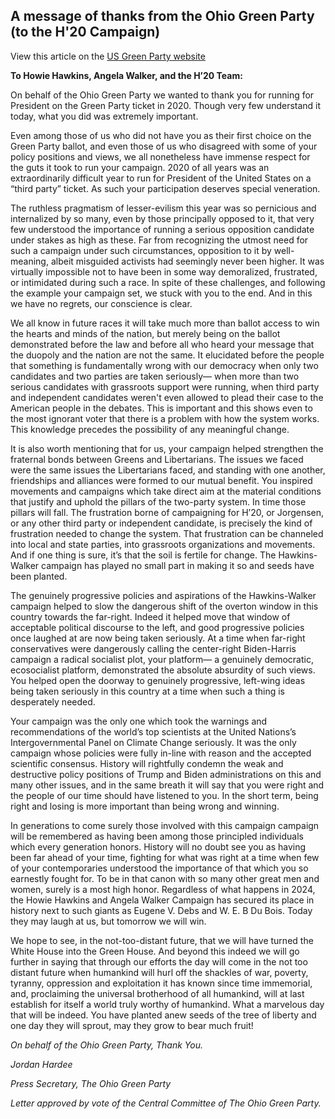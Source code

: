 ## A message of thanks from the Ohio Green Party (to the H'20 Campaign)

View this article on the [US Green Party website](https://www.gp.org/thanks_from_the_ohio_green_party)

**To Howie Hawkins, Angela Walker, and the H’20 Team:**

On behalf of the Ohio Green Party we wanted to thank you for running for President on the Green Party ticket in 2020. Though very few understand it today, what you did was extremely important.

Even among those of us who did not have you as their first choice on the Green Party ballot, and even those of us who disagreed with some of your policy positions and views, we all nonetheless have immense respect for the guts it took to run your campaign. 2020 of all years was an extraordinarily difficult year to run for President of the United States on a “third party” ticket. As such your participation deserves special veneration.

The ruthless pragmatism of lesser-evilism this year was so pernicious and internalized by so many, even by those principally opposed to it, that very few understood the importance of running a serious opposition candidate under stakes as high as these. Far from recognizing the utmost need for such a campaign under such circumstances, opposition to it by well-meaning, albeit misguided activists had seemingly never been higher. It was virtually impossible not to have been in some way demoralized, frustrated, or intimidated during such a race. In spite of these challenges, and following the example your campaign set, we stuck with you to the end. And in this we have no regrets, our conscience is clear.

We all know in future races it will take much more than ballot access to win the hearts and minds of the nation, but merely being on the ballot demonstrated before the law and before all who heard your message that the duopoly and the nation are not the same. It elucidated before the people that something is fundamentally wrong with our democracy when only two candidates and two parties are taken seriously— when more than two serious candidates with grassroots support were running, when third party and independent candidates weren't even allowed to plead their case to the American people in the debates. This is important and this shows even to the most ignorant voter that there is a problem with how the system works. This knowledge precedes the possibility of any meaningful change.

It is also worth mentioning that for us, your campaign helped strengthen the fraternal bonds between Greens and Libertarians. The issues we faced were the same issues the Libertarians faced, and standing with one another, friendships and alliances were formed to our mutual benefit. You inspired movements and campaigns which take direct aim at the material conditions that justify and uphold the pillars of the two-party system. In time those pillars will fall. The frustration borne of campaigning for H’20, or Jorgensen, or any other third party or independent candidate, is precisely the kind of frustration needed to change the system. That frustration can be channeled into local and state parties, into grassroots organizations and movements. And if one thing is sure, it’s that the soil is fertile for change. The Hawkins-Walker campaign has played no small part in making it so and seeds have been planted.

The genuinely progressive policies and aspirations of the Hawkins-Walker campaign helped to slow the dangerous shift of the overton window in this country towards the far-right. Indeed it helped move that window of acceptable political discourse to the left, and good progressive policies once laughed at are now being taken seriously. At a time when far-right conservatives were dangerously calling the center-right Biden-Harris campaign a radical socialist plot, your platform— a genuinely democratic, ecosocialist platform, demonstrated the absolute absurdity of such views. You helped open the doorway to genuinely progressive, left-wing ideas being taken seriously in this country at a time when such a thing is desperately needed.

Your campaign was the only one which took the warnings and recommendations of the world’s top scientists at the United Nations’s Intergovernmental Panel on Climate Change seriously. It was the only campaign whose policies were fully in-line with reason and the accepted scientific consensus. History will rightfully condemn the weak and destructive policy positions of Trump and Biden administrations on this and many other issues, and in the same breath it will say that you were right and the people of our time should have listened to you. In the short term, being right and losing is more important than being wrong and winning.

In generations to come surely those involved with this campaign campaign will be remembered as having been among those principled individuals which every generation honors. History will no doubt see you as having been far ahead of your time, fighting for what was right at a time when few of your contemporaries understood the importance of that which you so earnestly fought for. To be in that canon with so many other great men and women, surely is a most high honor. Regardless of what happens in 2024, the Howie Hawkins and Angela Walker Campaign has secured its place in history next to such giants as Eugene V. Debs and W. E. B Du Bois. Today they may laugh at us, but tomorrow we will win.

We hope to see, in the not-too-distant future, that we will have turned the White House into the Green House. And beyond this indeed we will go further in saying that through our efforts the day will come in the not too distant future when humankind will hurl off the shackles of war, poverty, tyranny, oppression and exploitation it has known since time immemorial, and, proclaiming the universal brotherhood of all humankind, will at last establish for itself a world truly worthy of humankind. What a marvelous day that will be indeed. You have planted anew seeds of the tree of liberty and one day they will sprout, may they grow to bear much fruit!

_On behalf of the Ohio Green Party, Thank You._

_Jordan Hardee_

_Press Secretary, The Ohio Green Party_

_Letter approved by vote of the Central Committee of The Ohio Green Party._